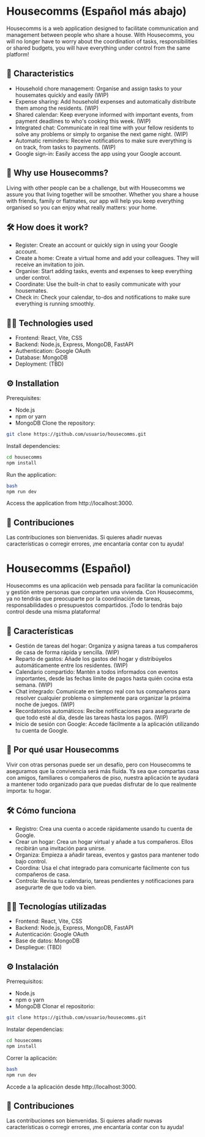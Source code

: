 # Housecomms (Español más abajo)

Housecomms is a web application designed to facilitate communication and management between people who share a house. With Housecomms, you will no longer have to worry about the coordination of tasks, responsibilities or shared budgets, you will have everything under control from the same platform!

## 🚀 Characteristics

- Household chore management: Organise and assign tasks to your housemates quickly and easily (WIP)
- Expense sharing: Add household expenses and automatically distribute them among the residents. (WIP)
- Shared calendar: Keep everyone informed with important events, from payment deadlines to who's cooking this week. (WIP)
- Integrated chat: Communicate in real time with your fellow residents to solve any problems or simply to organise the next game night. (WIP)
- Automatic reminders: Receive notifications to make sure everything is on track, from tasks to payments. (WIP)
- Google sign-in: Easily access the app using your Google account.

## 🌟 Why use Housecomms?

Living with other people can be a challenge, but with Housecomms we assure you that living together will be smoother. Whether you share a house with friends, family or flatmates, our app will help you keep everything organised so you can enjoy what really matters: your home.

## 🛠️ How does it work?

- Register: Create an account or quickly sign in using your Google account.
- Create a home: Create a virtual home and add your colleagues. They will receive an invitation to join.
- Organise: Start adding tasks, events and expenses to keep everything under control.
- Coordinate: Use the built-in chat to easily communicate with your housemates.
- Check in: Check your calendar, to-dos and notifications to make sure everything is running smoothly.

## 🧑‍💻 Technologies used

- Frontend: React, Vite, CSS
- Backend: Node.js, Express, MongoDB, FastAPI
- Authentication: Google OAuth
- Database: MongoDB
- Deployment: (TBD)

## ⚙️ Installation

Prerequisites:

- Node.js
- npm or yarn
- MongoDB
  Clone the repository:

```bash
git clone https://github.com/usuario/housecomms.git
```

Install dependencies:

```bash
cd housecomms
npm install
```

Run the application:

```bash
bash
npm run dev
```

Access the application from http://localhost:3000.

## 🚀 Contribuciones

Las contribuciones son bienvenidas. Si quieres añadir nuevas características o corregir errores, ¡me encantaría contar con tu ayuda!

# Housecomms (Español)

Housecomms es una aplicación web pensada para facilitar la comunicación y gestión entre personas que comparten una vivienda. Con Housecomms, ya no tendrás que preocuparte por la coordinación de tareas, responsabilidades o presupuestos compartidos. ¡Todo lo tendrás bajo control desde una misma plataforma!

## 🚀 Características

- Gestión de tareas del hogar: Organiza y asigna tareas a tus compañeros de casa de forma rápida y sencilla. (WIP)
- Reparto de gastos: Añade los gastos del hogar y distribúyelos automáticamente entre los residentes. (WIP)
- Calendario compartido: Mantén a todos informados con eventos importantes, desde las fechas límite de pagos hasta quién cocina esta semana. (WIP)
- Chat integrado: Comunícate en tiempo real con tus compañeros para resolver cualquier problema o simplemente para organizar la próxima noche de juegos. (WIP)
- Recordatorios automáticos: Recibe notificaciones para asegurarte de que todo esté al día, desde las tareas hasta los pagos. (WIP)
- Inicio de sesión con Google: Accede fácilmente a la aplicación utilizando tu cuenta de Google.

## 🌟 Por qué usar Housecomms

Vivir con otras personas puede ser un desafío, pero con Housecomms te aseguramos que la convivencia será más fluida. Ya sea que compartas casa con amigos, familiares o compañeros de piso, nuestra aplicación te ayudará a mantener todo organizado para que puedas disfrutar de lo que realmente importa: tu hogar.

## 🛠️ Cómo funciona

- Registro: Crea una cuenta o accede rápidamente usando tu cuenta de Google.
- Crear un hogar: Crea un hogar virtual y añade a tus compañeros. Ellos recibirán una invitación para unirse.
- Organiza: Empieza a añadir tareas, eventos y gastos para mantener todo bajo control.
- Coordina: Usa el chat integrado para comunicarte fácilmente con tus compañeros de casa.
- Controla: Revisa tu calendario, tareas pendientes y notificaciones para asegurarte de que todo va bien.

## 🧑‍💻 Tecnologías utilizadas

- Frontend: React, Vite, CSS
- Backend: Node.js, Express, MongoDB, FastAPI
- Autenticación: Google OAuth
- Base de datos: MongoDB
- Despliegue: (TBD)

## ⚙️ Instalación

Prerrequisitos:

- Node.js
- npm o yarn
- MongoDB
  Clonar el repositorio:

```bash
git clone https://github.com/usuario/housecomms.git
```

Instalar dependencias:

```bash
cd housecomms
npm install
```

Correr la aplicación:

```bash
bash
npm run dev
```

Accede a la aplicación desde http://localhost:3000.

## 🚀 Contribuciones

Las contribuciones son bienvenidas. Si quieres añadir nuevas características o corregir errores, ¡me encantaría contar con tu ayuda!
